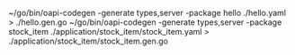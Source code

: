 ~/go/bin/oapi-codegen -generate types,server -package hello ./hello.yaml > ./hello.gen.go
~/go/bin/oapi-codegen -generate types,server -package stock_item ./application/stock_item/stock_item.yaml > ./application/stock_item/stock_item.gen.go